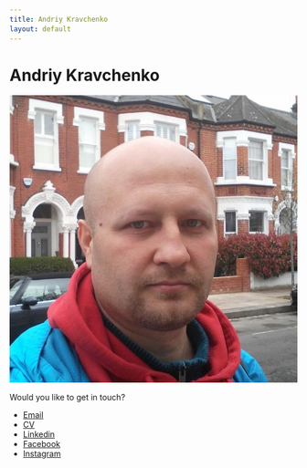 ```yaml
---
title: Andriy Kravchenko
layout: default
---
```


Andriy Kravchenko
=================
![Image](avatar-london.jpg "Andriy Kravchenko")

Would you like to get in touch?

* [Email][email]
* [CV][CV]
* [Linkedin][linkedin]
* [Facebook][facebook]
* [Instagram][instagram]

[email]: mailto:andriy@kravchenko.cc
[linkedin]: http://ua.linkedin.com/in/andriykravchenko
[facebook]: https://www.facebook.com/krauz
[instagram]: https://instagram.com/andriy.kravchenko.cc/
[CV]: https://www.dropbox.com/s/z619ike4xvqv714/Andriy%20Kravchenko.pdf?dl=0